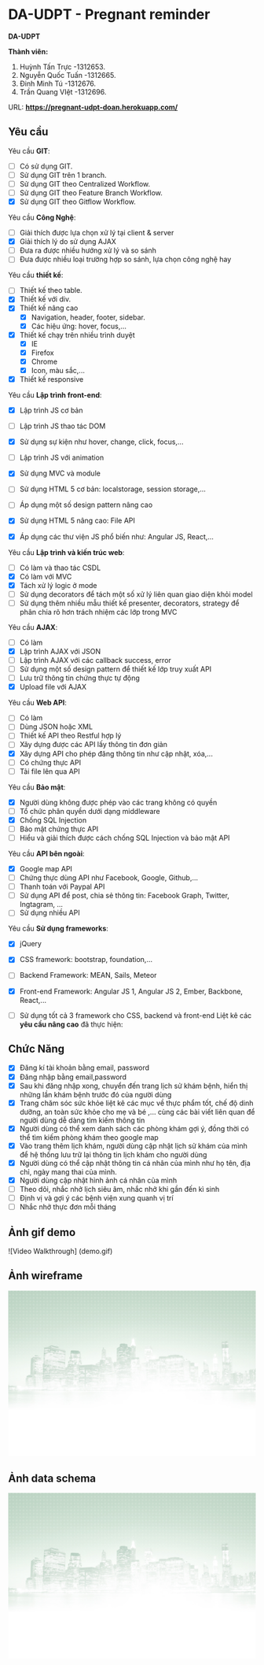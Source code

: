 # DA-UDPT - Pregnant reminder

**DA-UDPT** 

**Thành viên:** 
1. Huỳnh Tấn Trực     -1312653.
2. Nguyễn Quốc Tuấn   -1312665.
3. Đinh Minh Tú       -1312676.
4. Trần Quang VIệt    -1312696.



URL: **https://pregnant-udpt-doan.herokuapp.com/**

## Yêu cầu

Yêu cầu **GIT**:

* [ ] Có sử dụng GIT.
* [ ] Sử dụng GIT trên 1 branch.
* [ ] Sử dụng GIT theo Centralized Workflow.
* [ ] Sử dụng GIT theo Feature Branch Workflow.
* [x] Sử dụng GIT theo Gitflow Workflow.

Yêu cầu **Công Nghệ**:

* [ ] Giải thích được lựa chọn xử lý tại client & server
* [x] Giải thích lý do sử dụng AJAX
* [ ] Đưa ra được nhiều hướng xử lý và so sánh
* [ ] Đưa được nhiều loại trường hợp so sánh, lựa chọn công nghệ hay

Yêu cầu **thiết kế**:

* [ ] Thiết kế theo table.
* [x] Thiết kế với div.
* [x] Thiết kế nâng cao
    * [x] Navigation, header, footer, sidebar.
    * [x] Các hiệu ứng: hover, focus,...
* [x] Thiết kế chạy trên nhiều trình duyệt
    * [x] IE
    * [x] Firefox
    * [x] Chrome
    * [x] Icon, màu sắc,...
* [x] Thiết kế responsive

Yêu cầu **Lập trình front-end**:

* [x] Lập trình JS cơ bản
* [ ] Lập trình JS thao tác DOM
* [x] Sử dụng sự kiện như hover, change, click, focus,...
* [ ] Lập trình JS với animation
* [x] Sử dụng MVC và module
* [ ]  Sử dụng HTML 5 cơ bản: localstorage, session storage,...
* [ ]  Áp dụng một số design pattern nâng cao
* [x]  Sử dụng HTML 5 nâng cao: File API
* [x]  Áp dụng các thư viện JS phổ biến như: Angular JS, React,...



Yêu cầu **Lập trình và kiến trúc web**:

* [ ] Có làm và thao tác CSDL
* [x] Có làm với MVC
* [x] Tách xử lý logic ở mode
* [ ] Sử dụng decorators để tách một số xử lý liên quan giao diện khỏi model
* [ ] Sử dụng thêm nhiều mẫu thiết kế presenter, decorators, strategy để phân chia rõ hơn trách nhiệm các lớp trong MVC

Yêu cầu **AJAX**:

* [ ] Có làm
* [x] Lập trình AJAX với JSON
* [ ] Lập trình AJAX với các callback success, error
* [ ] Sử dụng một số design pattern để thiết kế lớp truy xuất API
* [ ] Lưu trữ thông tin chứng thực tự động 
* [x] Upload file với AJAX

Yêu cầu **Web API**:

* [ ] Có làm
* [ ] Dùng JSON hoặc XML
* [ ] Thiết kế API theo Restful hợp lý
* [ ] Xây dựng được các API lấy thông tin đơn giản
* [x] Xây dựng API cho phép đăng thông tin như cập nhật, xóa,...
* [ ] Có chứng thực API
* [ ] Tải file lên qua API

Yêu cầu **Bảo mật**:

* [x] Người dùng không được phép vào các trang không có quyền
* [ ] Tổ chức phân quyền dưới dạng middleware
* [x] Chống SQL Injection
* [ ] Bảo mật chứng thực API
* [ ] Hiểu và giải thích được cách chống SQL Injection và bảo mật API

Yêu cầu **API bên ngoài**:

* [x] Google map API
* [ ] Chứng thực dùng API như Facebook, Google, Github,...
* [ ] Thanh toán với Paypal API
* [ ] Sử dụng API để post, chia sẻ thông tin: Facebook Graph, Twitter, Ingtagram, ...
* [ ]  Sử dụng nhiều API

Yêu cầu **Sử dụng frameworks**:

* [x] jQuery
* [x] CSS framework: bootstrap, foundation,...
* [ ] Backend Framework: MEAN, Sails, Meteor
* [x] Front-end Framework: Angular JS 1, Angular JS 2, Ember, Backbone, React,...
* [ ] Sử dụng tốt cả 3 framework cho CSS, backend và front-end
Liệt kê các **yêu cầu nâng cao** đã thực hiện:


## Chức Năng
* [x] Đăng kí tài khoản bằng email, password
* [x] Đăng nhập bằng email,password
* [x] Sau khi đăng nhập xong, chuyển đến trang lịch sử khám bệnh, hiển thị những lần khám bệnh trước đó của người dùng
* [x] Trang chăm sóc sức khỏe liệt kê các mục về thực phẩm tốt, chế độ dinh dưỡng, an toàn sức khỏe cho mẹ và bé ,... cùng các bài viết liên quan để người dùng dễ dàng tìm kiếm thông tin
* [x] Người dùng có thể xem danh sách các phòng khám gợi ý, đồng thời có thể tìm kiếm phòng khám theo google map
* [x] Vào trang thêm lịch khám, người dùng cập nhật lịch sử khám của mình để hệ thống lưu trữ lại thông tin lịch khám cho người dùng
* [x] Người dùng có thể cập nhật thông tin cá nhân của mình như họ tên, địa chỉ, ngày mang thai của mình.
* [x] Người dùng cập nhật hình ảnh cá nhân của mình
* [ ] Theo dõi, nhắc nhở lịch siêu âm, nhắc nhở khi gần đến kì sinh
* [ ] Định vị và gợi ý các bệnh viện xung quanh vị trí
* [ ] Nhắc nhở thực đơn mỗi tháng 

## Ảnh gif demo
![Video Walkthrough] (demo.gif)


## Ảnh wireframe
![Image of wireframe](/img/wireframe.png)

## Ảnh data schema
![Image of data schema](/img/data.png)
